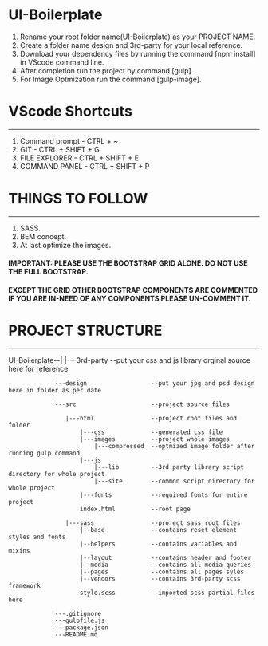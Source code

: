 # UI-Boilerplate

1. Rename your root folder name(UI-Boilerplate) as your PROJECT NAME.
2. Create a folder name design and 3rd-party for your local reference.
3. Download your dependency files by running the command [npm install] in VScode command line.
4. After completion run the project by command [gulp].
5. For Image Optmization run the command [gulp-image].

# VScode Shortcuts
------------------

1. Command prompt 	- CTRL + ~
2. GIT 				- CTRL + SHIFT + G
3. FILE EXPLORER 	- CTRL + SHIFT + E
4. COMMAND PANEL 	- CTRL + SHIFT + P


# THINGS TO FOLLOW
------------------
1. SASS.
2. BEM concept.
3. At last optimize the images.

#### IMPORTANT: PLEASE USE THE BOOTSTRAP GRID ALONE. DO NOT USE THE FULL BOOTSTRAP.
#### EXCEPT THE GRID OTHER BOOTSTRAP COMPONENTS ARE COMMENTED IF YOU ARE IN-NEED OF ANY COMPONENTS PLEASE UN-COMMENT IT. 

# PROJECT STRUCTURE
-------------------

UI-Boilerplate--|
				|---3rd-party    			--put your css and js library orginal source here for reference
				
				|---design       			--put your jpg and psd design here in folder as per date
				
				|---src          			--project source files
					
					|---html     			--project root files and folder
						|---css    			--generated css file
						|---images 			--project whole images 
							|---compressed 	--optmized image folder after running gulp command
						|---js
							|---lib  		--3rd party library script directory for whole project
							|---site 		--common script directory for whole project
						|---fonts  			--required fonts for entire project
						index.html         	--root page

					|---sass     			--project sass root files
						|--base    			--contains reset element styles and fonts
						|--helpers 			--contains variables and mixins 
						|--layout  			--contains header and footer
						|--media   			--contains all media queries 
						|--pages   			--contains all pages syles
						|--vendors 			--contains 3rd-party scss framework
						style.scss 			--imported scss partial files here

				|---.gitignore
				|---gulpfile.js
				|---package.json
				|---README.md